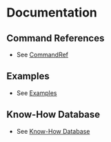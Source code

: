 # Documentation

## Command References
- See [CommandRef](./CommandRef.md)

## Examples
- See [Examples](./Examples.md)

## Know-How Database
- See [Know-How Database](./KnowHow.md)
